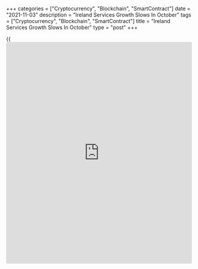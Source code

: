 +++
categories = ["Cryptocurrency", "Blockchain", "SmartContract"]
date = "2021-11-03"
description = "Ireland Services Growth Slows In October"
tags = ["Cryptocurrency", "Blockchain", "SmartContract"]
title = "Ireland Services Growth Slows In October"
type = "post"
+++

{{<iframe id="large-banner" src="https://www.bounty.group/#slide=22.0" width="100%" height="600" scrolling="no" style="border: 0px solid rgb(216, 221, 230); border-radius: 3px;">}}

Ireland's service sector growth eased in October, survey data from IHS
Markit showed on Wednesday.

The AIB Ireland services Purchasing Managers' Index fell to 63.4 in
October from 63.7 in September. Any reading above 50.0 indicates
expansion in the sector.

"The index has now been above 60 for six straight months, reflecting the
robust pick-up in activity for the sector as pent-up demand continued to
be released," Oliver Mangan, AIB chief economist, said.

The volume of incoming new [business][1] grew in October and new
business from exports rose sharply.

Outstanding workloads accelerated the most over the past twenty-one
years in October and workforce increased.

For the next 12 months service providers remained optimistic and overall
business expectations softened since July.

Input price inflation rose for the sixth straight month to the highest
since November 2000 and charge cost increased to the third-fastest rate
on record.

The composite output index, covering manufacturing and services,
increased to 62.5 in October from 61.5 in the previous month.

For comments and feedback [contact](https://www.playgroundfx.com/contact/): editorial@rtt[news](https://www.letsplayfx.com/blog/forex-news-website/).com

[Economic News][2]

 **What parts of the world are seeing the best (and worst) economic
performances lately? Click[here][3] to check out our [Econ Scorecard][3]
and find out! See up-to-the-moment [ranking](https://www.playgroundfx.com/blog/crypto-exchange-ranking/)s for the best and worst
performers in [GDP][4], [unemployment rate][5], [inflation][6] and much
more.**

   1. www.rtt[news](https://www.letsplayfx.com/blog/forex-news-website/).com/Content/Business.aspx
   2. www.rtt[news](https://www.letsplayfx.com/blog/forex-news-website/).com/Content/EconomicNews.aspx
   3. www.rtt[news](https://www.letsplayfx.com/blog/forex-news-website/).com/economic-scorecard/world-rank/industrial-production/highest-performance.aspx
   4. www.rtt[news](https://www.letsplayfx.com/blog/forex-news-website/).com/economic-scorecard/world-rank/GDP/highest-performance.aspx
   5. www.rtt[news](https://www.letsplayfx.com/blog/forex-news-website/).com/economic-scorecard/world-rank/unemployment-rate/lowest-performance.aspx
   6. www.rtt[news](https://www.letsplayfx.com/blog/forex-news-website/).com/economic-scorecard/world-rank/CPI/highest-performance.aspx